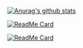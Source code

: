 [![Anurag's github stats](https://github-readme-stats.vercel.app/api?username=mmmommm&show_icons=true&theme=radical&count_private=true)](https://github.com/anuraghazra/github-readme-stats)

[![ReadMe Card](https://github-readme-stats.vercel.app/api/pin/?username=mmmommm&repo=brandmemo)](https://github.com/anuraghazra/github-readme-stats)

[![ReadMe Card](https://github-readme-stats.vercel.app/api/pin/?username=mmmommm&repo=hp)](https://github.com/anuraghazra/github-readme-stats)